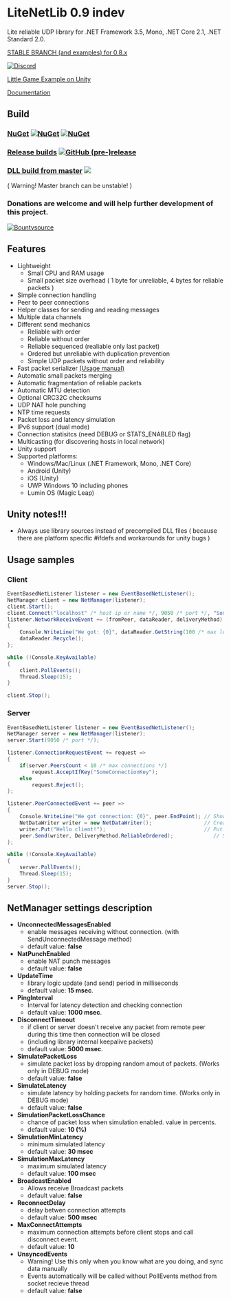 # LiteNetLib 0.9 indev

Lite reliable UDP library for .NET Framework 3.5, Mono, .NET Core 2.1, .NET Standard 2.0.

[STABLE BRANCH (and examples) for 0.8.x](https://github.com/RevenantX/LiteNetLib/tree/0.8)

[![Discord](https://img.shields.io/discord/501682175930925058.svg)](https://discord.gg/FATFPdy)

[Little Game Example on Unity](https://github.com/RevenantX/NetGameExample)

[Documentation](https://revenantx.github.io/LiteNetLib/index.html)

## Build

### [NuGet](https://www.nuget.org/packages/LiteNetLib/) [![NuGet](https://img.shields.io/nuget/v/LiteNetLib.svg)](https://www.nuget.org/packages/LiteNetLib/) [![NuGet](https://img.shields.io/nuget/dt/LiteNetLib.svg)](https://www.nuget.org/packages/LiteNetLib/)

### [Release builds](https://github.com/RevenantX/LiteNetLib/releases) [![GitHub (pre-)release](https://img.shields.io/github/release/RevenantX/LiteNetLib/all.svg)](https://github.com/RevenantX/LiteNetLib/releases)

### [DLL build from master](https://ci.appveyor.com/project/RevenantX/litenetlib/branch/master/artifacts) [![](https://ci.appveyor.com/api/projects/status/354501wnvxs8kuh3/branch/master?svg=true)](https://ci.appveyor.com/project/RevenantX/litenetlib/branch/master)
( Warning! Master branch can be unstable! )

### Donations are welcome and will help further development of this project.
[![Bountysource](https://img.shields.io/badge/bountysource-donate-green.svg)](https://salt.bountysource.com/checkout/amount?team=litenetlib)

## Features

* Lightweight
  * Small CPU and RAM usage
  * Small packet size overhead ( 1 byte for unreliable, 4 bytes for reliable packets )
* Simple connection handling
* Peer to peer connections
* Helper classes for sending and reading messages
* Multiple data channels
* Different send mechanics
  * Reliable with order
  * Reliable without order
  * Reliable sequenced (realiable only last packet)
  * Ordered but unreliable with duplication prevention
  * Simple UDP packets without order and reliability
* Fast packet serializer [(Usage manual)](https://revenantx.github.io/LiteNetLib/articles/netserializerusage.html)
* Automatic small packets merging
* Automatic fragmentation of reliable packets
* Automatic MTU detection
* Optional CRC32C checksums
* UDP NAT hole punching
* NTP time requests
* Packet loss and latency simulation
* IPv6 support (dual mode)
* Connection statisitcs (need DEBUG or STATS_ENABLED flag)
* Multicasting (for discovering hosts in local network)
* Unity support
* Supported platforms:
  * Windows/Mac/Linux (.NET Framework, Mono, .NET Core)
  * Android (Unity)
  * iOS (Unity)
  * UWP Windows 10 including phones
  * Lumin OS (Magic Leap)

## Unity notes!!!
* Always use library sources instead of precompiled DLL files ( because there are platform specific #ifdefs and workarounds for unity bugs )

## Usage samples

### Client
```csharp
EventBasedNetListener listener = new EventBasedNetListener();
NetManager client = new NetManager(listener);
client.Start();
client.Connect("localhost" /* host ip or name */, 9050 /* port */, "SomeConnectionKey" /* text key or NetDataWriter */);
listener.NetworkReceiveEvent += (fromPeer, dataReader, deliveryMethod) =>
{
    Console.WriteLine("We got: {0}", dataReader.GetString(100 /* max length of string */));
    dataReader.Recycle();
};

while (!Console.KeyAvailable)
{
    client.PollEvents();
    Thread.Sleep(15);
}

client.Stop();
```
### Server
```csharp
EventBasedNetListener listener = new EventBasedNetListener();
NetManager server = new NetManager(listener);
server.Start(9050 /* port */);

listener.ConnectionRequestEvent += request =>
{
    if(server.PeersCount < 10 /* max connections */)
        request.AcceptIfKey("SomeConnectionKey");
    else
        request.Reject();
};

listener.PeerConnectedEvent += peer =>
{
    Console.WriteLine("We got connection: {0}", peer.EndPoint); // Show peer ip
    NetDataWriter writer = new NetDataWriter();                 // Create writer class
    writer.Put("Hello client!");                                // Put some string
    peer.Send(writer, DeliveryMethod.ReliableOrdered);             // Send with reliability
};

while (!Console.KeyAvailable)
{
    server.PollEvents();
    Thread.Sleep(15);
}
server.Stop();
```

## NetManager settings description

* **UnconnectedMessagesEnabled**
  * enable messages receiving without connection. (with SendUnconnectedMessage method)
  * default value: **false**
* **NatPunchEnabled**
  * enable NAT punch messages
  * default value: **false**
* **UpdateTime**
  * library logic update (and send) period in milliseconds
  * default value: **15 msec**.
* **PingInterval**
  * Interval for latency detection and checking connection
  * default value: **1000 msec**.
* **DisconnectTimeout**
  * if client or server doesn't receive any packet from remote peer during this time then connection will be closed
  * (including library internal keepalive packets)
  * default value: **5000 msec**.
* **SimulatePacketLoss**
  * simulate packet loss by dropping random amout of packets. (Works only in DEBUG mode)
  * default value: **false**
* **SimulateLatency**
  * simulate latency by holding packets for random time. (Works only in DEBUG mode)
  * default value: **false**
* **SimulationPacketLossChance**
  * chance of packet loss when simulation enabled. value in percents.
  * default value: **10 (%)**
* **SimulationMinLatency**
  * minimum simulated latency
  * default value: **30 msec**
* **SimulationMaxLatency**
  * maximum simulated latency
  * default value: **100 msec**
* **BroadcastEnabled**
  * Allows receive Broadcast packets
  * default value: **false**
* **ReconnectDelay**
  * delay betwen connection attempts
  * default value: **500 msec**
* **MaxConnectAttempts**
  * maximum connection attempts before client stops and call disconnect event.
  * default value: **10**
* **UnsyncedEvents**
  * Warning! Use this only when you know what are you doing, and sync data manually
  * Events automatically will be called without PollEvents method from socket recieve thread
  * default value: **false**